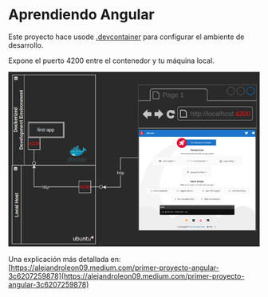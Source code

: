 # Aprendiendo Angular

Este proyecto hace usode [.devcontainer](https://code.visualstudio.com/docs/remote/containers) para configurar el ambiente de desarrollo.

Expone el puerto 4200 entre el contenedor y tu máquina local.

![first-app](images/first-app.png)

Una explicación más detallada en:  [https://alejandroleon09.medium.com/primer-proyecto-angular-3c6207259878](https://alejandroleon09.medium.com/primer-proyecto-angular-3c6207259878)